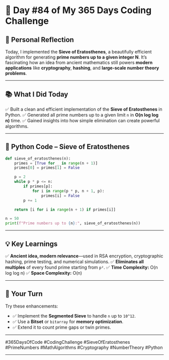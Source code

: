 # 🎯 Day #84 of My 365 Days Coding Challenge

## 💭 Personal Reflection

Today, I implemented the **Sieve of Eratosthenes**, a beautifully efficient algorithm for generating **prime numbers up to a given integer N**.
It’s fascinating how an idea from ancient mathematics still powers **modern applications** like **cryptography**, **hashing**, and **large-scale number theory problems**.

---

## 📚 What I Did Today

✅ Built a clean and efficient implementation of the **Sieve of Eratosthenes** in Python.
✅ Generated all prime numbers up to a given limit `n` in **O(n log log n)** time.
✅ Gained insights into how simple elimination can create powerful algorithms.

---

## 📝 Python Code – Sieve of Eratosthenes

```python
def sieve_of_eratosthenes(n):
    primes = [True for _ in range(n + 1)]
    primes[0] = primes[1] = False

    p = 2
    while p * p <= n:
        if primes[p]:
            for i in range(p * p, n + 1, p):
                primes[i] = False
        p += 1

    return [i for i in range(n + 1) if primes[i]]

n = 50
print(f"Prime numbers up to {n}:", sieve_of_eratosthenes(n))
```

---

## 💡 Key Learnings

✅ **Ancient idea, modern relevance**—used in RSA encryption, cryptographic hashing, prime testing, and numerical simulations.
✅ **Eliminates all multiples** of every found prime starting from `p²`.
✅ **Time Complexity:** O(n log log n)
✅ **Space Complexity:** O(n)

---

## 🚀 Your Turn

Try these enhancements:

* ✅ Implement the **Segmented Sieve** to handle `n` up to `10^12`.
* ✅ Use a **Bitset** or `bitarray` for **memory optimization**.
* ✅ Extend it to count prime gaps or twin primes.

---

\#365DaysOfCode #CodingChallenge #SieveOfEratosthenes #PrimeNumbers #MathAlgorithms #Cryptography #NumberTheory #Python

---